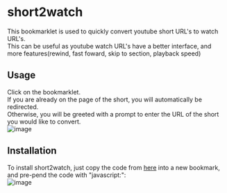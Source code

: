 # short2watch
This bookmarklet is used to quickly convert youtube short URL's to watch URL's.  
This can be useful as youtube watch URL's have a better interface, and more features(rewind, fast foward, skip to section, playback speed)  

## Usage
Click on the bookmarklet.  
If you are already on the page of the short, you will automatically be redirected.  
Otherwise, you will be greeted with a prompt to enter the URL of the short you would like to convert.  
![image](https://github.com/user-attachments/assets/874e78f1-4017-41b0-8baf-7ad6ed576b52)  

## Installation
To install short2watch, just copy the code from [here](https://raw.githubusercontent.com/s1ddly/short2watch/refs/heads/main/bookmarklet.js) into a new bookmark, and pre-pend the code with "javascript:":  
![image](https://github.com/user-attachments/assets/bfb122be-e29f-4c4b-b5af-34947708f0d7)
